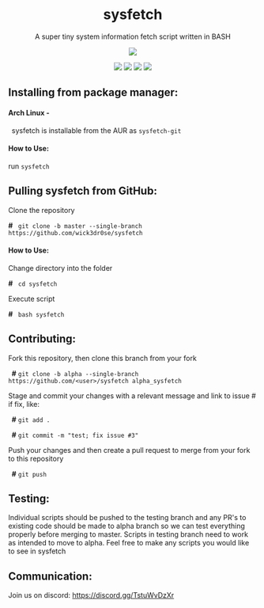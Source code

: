 <div align="center">
<h1>sysfetch</h1>
<p>A super tiny system information fetch script written in BASH</p>
<img src="https://github.com/wick3dr0se/sysfetch/blob/master/screen.png"></img>

<img src="https://img.shields.io/badge/Shell_Script-121011?style=for-the-badge&logo=gnu-bash&logoColor=white"></img>
<img src="https://img.shields.io/badge/Made%20with-Bash-1f425f.svg"></img>
<img src=https://img.shields.io/badge/Maintained%3F-yes-green.svg></img>
<img src="https://badge-size.herokuapp.com/wick3dr0se/sysfetch/master/sysfetch"></img>
</div>

## Installing from package manager:
#### Arch Linux -
&ensp;sysfetch is installable from the AUR as `sysfetch-git`

#### How to Use:
run `sysfetch`

## Pulling sysfetch from GitHub:
Clone the repository

**#**&ensp; `git clone -b master --single-branch https://github.com/wick3dr0se/sysfetch`

#### How to Use:
Change directory into the folder

**#**&ensp; `cd sysfetch`

Execute script

**#**&ensp; `bash sysfetch`

## Contributing:
Fork this repository, then clone this branch from your fork

&ensp;**#** `git clone -b alpha --single-branch https://github.com/<user>/sysfetch alpha_sysfetch`

Stage and commit your changes with a relevant message and link to issue # if fix, like:

&ensp;**#** `git add .`

&ensp;**#** `git commit -m "test; fix issue #3"`

Push your changes and then create a pull request to merge from your fork to this repository

&ensp;**#** `git push`

## Testing:
Individual scripts should be pushed to the testing branch and any PR's to existing code should be made to alpha branch so we can test everything properly before merging to master. Scripts in testing branch need to work as intended to move to alpha. Feel free to make any scripts you would like to see in sysfetch

## Communication:
Join us on discord: https://discord.gg/TstuWvDzXr
